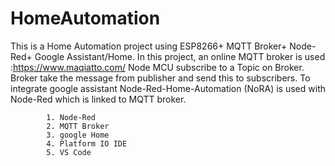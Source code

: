 # HomeAutomation
This is a Home Automation project using ESP8266+ MQTT Broker+ Node-Red+ Google Assistant/Home.
In this project, an online MQTT broker is used :https://www.maqiatto.com/
Node MCU subscribe to a Topic on Broker.
Broker take the message from publisher and send this to subscribers.
To integrate google assistant Node-Red-Home-Automation (NoRA) is used with Node-Red which is linked to MQTT broker.


            1. Node-Red
            2. MQTT Broker
            3. google Home
            4. Platform IO IDE
            5. VS Code
